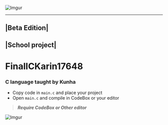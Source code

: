 ![Imgur](http://i.imgur.com/zz7iqIM.png)

----------------
|Beta Edition| 
----------------
|School project| 
----------------

# FinallCKarin17648

### C language taught by Kunha </n>

* Copy code in `main.c` and place your project</n> 
* Open `main.c` and compile in CodeBox or your editor</n>

>***Require CodeBox or Other editor***

![Imgur](http://i.imgur.com/z9yRvX2.png?1)
